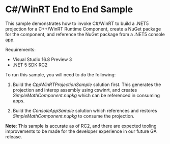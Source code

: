 # C#/WinRT End to End Sample

This sample demonstrates how to invoke C#/WinRT to build a .NET5 projection for a C++/WinRT Runtime Component, create a NuGet package for the component, and reference the NuGet package from a .NET5 console app.

Requirements:

- Visual Studio 16.8 Preview 3
- .NET 5 SDK RC2

To run this sample, you will need to do the following:

1. Build the *CppWinRTProjectionSample* solution first. This generates the projection and interop assembly using cswinrt, and creates *SimpleMathComponent.nupkg* which can be referenced in consuming apps.

2. Build the *ConsoleAppSample* solution which references and restores  *SimpleMathComponent.nupkg* to consume the projection.

**Note**: This sample is accurate as of RC2, and there are expected tooling improvements to be made for the developer experience in our future GA release.
